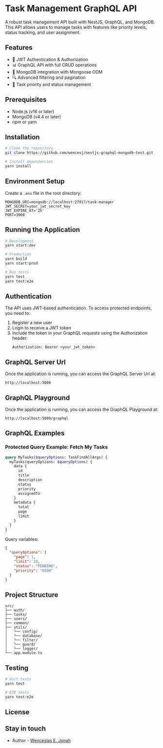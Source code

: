 # Task Management GraphQL API

A robust task management API built with NestJS, GraphQL, and MongoDB. This API allows users to manage tasks with features like priority levels, status tracking, and user assignment.

## Features

- 🔐 JWT Authentication & Authorization
- 📊 GraphQL API with full CRUD operations
- 📁 MongoDB integration with Mongoose ODM
- 🔍 Advanced filtering and pagination
- 🎯 Task priority and status management

## Prerequisites

- Node.js (v16 or later)
- MongoDB (v4.4 or later)
- npm or yarn

## Installation

```bash
# Clone the repository
git clone https://github.com/wencesj/nestjs-graphql-mongodb-test.git

# Install dependencies
yarn install
```

## Environment Setup

Create a `.env` file in the root directory:

```env
MONGODB_URI=mongodb://localhost:27017/task-manager
JWT_SECRET=your_jwt_secret_key
JWT_EXPIRE_AT='2h'
PORT=3000
```

## Running the Application

```bash
# Development
yarn start:dev

# Production
yarn build
yarn start:prod

# Run tests
yarn test
yarn test:e2e
```

## Authentication

The API uses JWT-based authentication. To access protected endpoints, you need to:

1. Register a new user
2. Login to receive a JWT token
3. Include the token in your GraphQL requests using the Authorization header:
   ```
   Authorization: Bearer <your_jwt_token>
   ```

## GraphQL Server Url

Once the application is running, you can access the GraphQL Server Url at:

```
http://localhost:5000
```

## GraphQL Playground

Once the application is running, you can access the GraphQL Playground at:

```
http://localhost:5000/graphql
```

## GraphQL Examples

### Protected Query Example: Fetch My Tasks

```graphql
query MyTasks($queryOptions: TaskFindAllArgs) {
  myTasks(queryOptions: $queryOptions) {
    data {
      id
      title
      description
      status
      priority
      assignedTo
    }
    metadata {
      total
      page
      limit
    }
  }
}
```

Query variables:
```json
{
  "queryOptions": {
    "page": 1,
    "limit": 10,
    "status": "PENDING",
    "priority": "HIGH"
  }
}
```

## Project Structure

```
src/
├── auth/
├── tasks/
├── users/
├── common/
├── utils/
│   └── config/
│   └── database/
│   └── filter/
│   └── guard/
│   └── logger/
└── app.module.ts
```

## Testing

```bash
# Unit tests
yarn test

# E2E tests
yarn test:e2e
```

## License

## Stay in touch

- Author - [Wenceslas E. Jonah](https://github.com/wencesj)